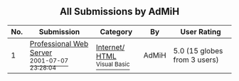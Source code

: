 ﻿<div align="center">

## All Submissions by AdMiH

</div>

No.  | Submission | Category | By   | User Rating
---- | ---------- | -------- | ---- | -----------
1 | [Professional Web Server<br /><sup>2001-07-07 23:28:04</sup>](https://github.com/Planet-Source-Code/admih-professional-web-server__1-24822) | [Internet/ HTML<br /><sup>Visual Basic</sup>](../ByCategory/internet-html__1-34.md) | AdMiH | 5.0 (15 globes from 3 users)
